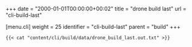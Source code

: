 +++
date = "2000-01-01T00:00:00+00:02"
title = "drone build last"
url = "cli-build-last"

[menu.cli]
  weight = 25
  identifier = "cli-build-last"
  parent = "build"
+++

```text
{{< cat "content/cli/build/data/drone_build_last.out.txt" >}}
```
